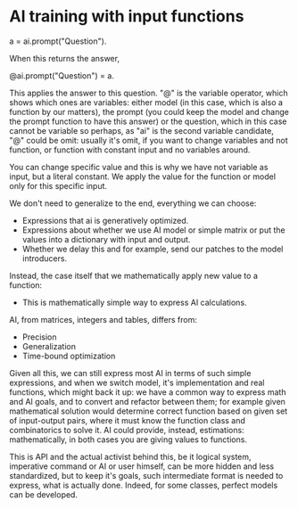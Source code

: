 # AI training with input functions

a = ai.prompt("Question").

When this returns the answer,

@ai.prompt("Question") = a.

This applies the answer to this question. "@" is the variable operator, which shows which ones are variables: either model (in this case, which is also a function by our matters), the prompt (you could keep the model and change the prompt function to have this answer) or the question, which in this case cannot be variable so perhaps, as "ai" is the second variable candidate, "@" could be omit: usually it's omit, if you want to change variables and not function, or function with constant input and no variables around.

You can change specific value and this is why we have not variable as input, but a literal constant. We apply the value for the function or model only for this specific input.

We don't need to generalize to the end, everything we can choose:
- Expressions that ai is generatively optimized.
- Expressions about whether we use AI model or simple matrix or put the values into a dictionary with input and output.
- Whether we delay this and for example, send our patches to the model introducers.

Instead, the case itself that we mathematically apply new value to a function:
- This is mathematically simple way to express AI calculations.

AI, from matrices, integers and tables, differs from:
- Precision
- Generalization
- Time-bound optimization

Given all this, we can still express most AI in terms of such simple expressions, and when we switch model, it's implementation and real functions, which might back it up: we have a common way to express math and AI goals, and to convert and refactor between them; for example given mathematical solution would determine correct function based on given set of input-output pairs, where it must know the function class and combinatorics to solve it. AI could provide, instead, estimations: mathematically, in both cases you are giving values to functions.

This is API and the actual activist behind this, be it logical system, imperative command or AI or user himself, can be more hidden and less standardized, but to keep it's goals, such intermediate format is needed to express, what is actually done. Indeed, for some classes, perfect models can be developed.
